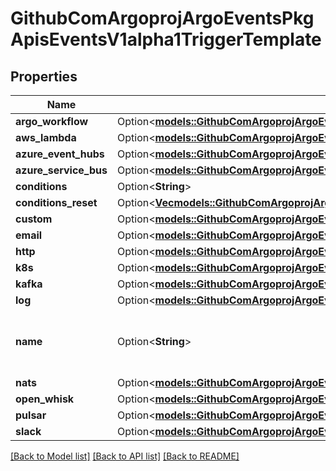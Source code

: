 # GithubComArgoprojArgoEventsPkgApisEventsV1alpha1TriggerTemplate

## Properties

Name | Type | Description | Notes
------------ | ------------- | ------------- | -------------
**argo_workflow** | Option<[**models::GithubComArgoprojArgoEventsPkgApisEventsV1alpha1ArgoWorkflowTrigger**](github.com.argoproj.argo_events.pkg.apis.events.v1alpha1.ArgoWorkflowTrigger.md)> |  | [optional]
**aws_lambda** | Option<[**models::GithubComArgoprojArgoEventsPkgApisEventsV1alpha1AwsLambdaTrigger**](github.com.argoproj.argo_events.pkg.apis.events.v1alpha1.AWSLambdaTrigger.md)> |  | [optional]
**azure_event_hubs** | Option<[**models::GithubComArgoprojArgoEventsPkgApisEventsV1alpha1AzureEventHubsTrigger**](github.com.argoproj.argo_events.pkg.apis.events.v1alpha1.AzureEventHubsTrigger.md)> |  | [optional]
**azure_service_bus** | Option<[**models::GithubComArgoprojArgoEventsPkgApisEventsV1alpha1AzureServiceBusTrigger**](github.com.argoproj.argo_events.pkg.apis.events.v1alpha1.AzureServiceBusTrigger.md)> |  | [optional]
**conditions** | Option<**String**> |  | [optional]
**conditions_reset** | Option<[**Vec<models::GithubComArgoprojArgoEventsPkgApisEventsV1alpha1ConditionsResetCriteria>**](github.com.argoproj.argo_events.pkg.apis.events.v1alpha1.ConditionsResetCriteria.md)> |  | [optional]
**custom** | Option<[**models::GithubComArgoprojArgoEventsPkgApisEventsV1alpha1CustomTrigger**](github.com.argoproj.argo_events.pkg.apis.events.v1alpha1.CustomTrigger.md)> |  | [optional]
**email** | Option<[**models::GithubComArgoprojArgoEventsPkgApisEventsV1alpha1EmailTrigger**](github.com.argoproj.argo_events.pkg.apis.events.v1alpha1.EmailTrigger.md)> |  | [optional]
**http** | Option<[**models::GithubComArgoprojArgoEventsPkgApisEventsV1alpha1HttpTrigger**](github.com.argoproj.argo_events.pkg.apis.events.v1alpha1.HTTPTrigger.md)> |  | [optional]
**k8s** | Option<[**models::GithubComArgoprojArgoEventsPkgApisEventsV1alpha1StandardK8STrigger**](github.com.argoproj.argo_events.pkg.apis.events.v1alpha1.StandardK8STrigger.md)> |  | [optional]
**kafka** | Option<[**models::GithubComArgoprojArgoEventsPkgApisEventsV1alpha1KafkaTrigger**](github.com.argoproj.argo_events.pkg.apis.events.v1alpha1.KafkaTrigger.md)> |  | [optional]
**log** | Option<[**models::GithubComArgoprojArgoEventsPkgApisEventsV1alpha1LogTrigger**](github.com.argoproj.argo_events.pkg.apis.events.v1alpha1.LogTrigger.md)> |  | [optional]
**name** | Option<**String**> | Name is a unique name of the action to take. | [optional]
**nats** | Option<[**models::GithubComArgoprojArgoEventsPkgApisEventsV1alpha1NatsTrigger**](github.com.argoproj.argo_events.pkg.apis.events.v1alpha1.NATSTrigger.md)> |  | [optional]
**open_whisk** | Option<[**models::GithubComArgoprojArgoEventsPkgApisEventsV1alpha1OpenWhiskTrigger**](github.com.argoproj.argo_events.pkg.apis.events.v1alpha1.OpenWhiskTrigger.md)> |  | [optional]
**pulsar** | Option<[**models::GithubComArgoprojArgoEventsPkgApisEventsV1alpha1PulsarTrigger**](github.com.argoproj.argo_events.pkg.apis.events.v1alpha1.PulsarTrigger.md)> |  | [optional]
**slack** | Option<[**models::GithubComArgoprojArgoEventsPkgApisEventsV1alpha1SlackTrigger**](github.com.argoproj.argo_events.pkg.apis.events.v1alpha1.SlackTrigger.md)> |  | [optional]

[[Back to Model list]](../README.md#documentation-for-models) [[Back to API list]](../README.md#documentation-for-api-endpoints) [[Back to README]](../README.md)


